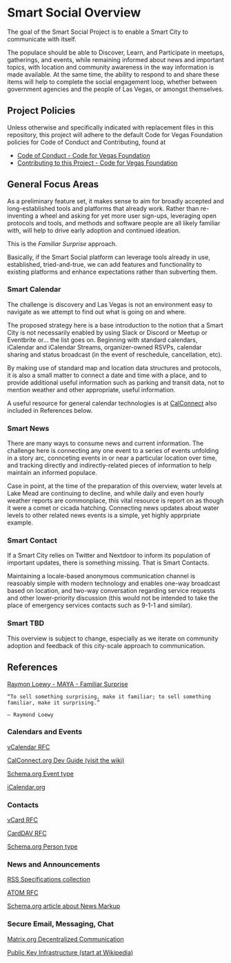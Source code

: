 # Smart Social Overview

The goal of the Smart Social Project is to enable a Smart City to communicate with itself.

The populace should be able to Discover, Learn, and Participate in meetups, gatherings, and events, while remaining informed about news and important topics, with location and community awareness in the way information is made available. At the same time, the ability to respond to and share these items will help to complete the social engagement loop, whether between government agencies and the people of Las Vegas, or amongst themselves.

## Project Policies

Unless otherwise and specifically indicated with replacement files in this repository, this project will adhere to the default Code for Vegas Foundation policies for Code of Conduct and Contributing, found at

* [Code of Conduct - Code for Vegas Foundation](https://github.com/CodeForVegas/.github/blob/main/CODE_OF_CONDUCT.md)
* [Contributing to this Project - Code for Vegas Foundation](https://github.com/CodeForVegas/.github/blob/main/CONTRIBUTING.md)

## General Focus Areas

As a preliminary feature set, it makes sense to aim for broadly accepted and long-established tools and platforms that already work. Rather than re-inventing a wheel and asking for yet more user sign-ups, leveraging open protocols and tools, and methods and software people are all likely familiar with, will help to drive early adoption and continued ideation.

This is the *Familiar Surprise* approach.

Basically, if the Smart Social platform can leverage tools already in use, established, tried-and-true, we can add features and functionality to existing platforms and enhance expectations rather than subverting them.

### Smart Calendar

The challenge is discovery and Las Vegas is not an environment easy to navigate as we attempt to find out what is going on and where.

The proposed strategy here is a base introduction to the notion that a Smart City is not necessarily enabled by using Slack or Discord or Meetup or Eventbrite or... the list goes on. Beginning with standard calendars, iCalendar and iCalendar Streams, organizer-owned RSVPs, calendar sharing and status broadcast (in the event of reschedule, cancellation, etc).

By making use of standard map and location data structures and protocols, it is also a small matter to connect a date and time with a place, and to provide additional useful information such as parking and transit data, not to mention weather and other appropriate, useful information.

A useful resource for general calendar technologies is at [CalConnect](https://devguide.calconnect.org/) also included in References below.

### Smart News

There are many ways to consume news and current information. The challenge here is connecting any one event to a series of events unfolding in a story arc, connceting events in or near a particular location over time, and tracking directly and indirectly-related pieces of information to help maintain an informed populace.

Case in point, at the time of the preparation of this overview, water levels at Lake Mead are continuing to decline, and while daily and even hourly weather reports are commonplace, this vital resource is report on as though it were a comet or cicada hatching. Connecting news updates about water levels to other related news events is a simple, yet highly apprpriate example.

### Smart Contact

If a Smart City relies on Twitter and Nextdoor to inform its population of important updates, there is something missing. That is Smart Contacts.

Maintaining a locale-based anonymous communication channel is reasoably simple with modern technology and enables one-way broadcast based on location, and two-way conversation regarding service requests and other lower-priority discussion (this would not be intended to take the place of emergency services contacts such as 9-1-1 and similar).

### Smart TBD

This overview is subject to change, especially as we iterate on community adoption and feedback of this city-scale approach to communication.

## References

[Raymon Loewy - MAYA - Familiar Surprise](https://uxdesign.cc/most-advanced-yet-acceptable-theory-meets-digital-product-innovation-f14897147dd5)

    “To sell something surprising, make it familiar; to sell something familiar, make it surprising.”

    — Raymond Loewy

### Calendars and Events

[vCalendar RFC](https://datatracker.ietf.org/doc/html/rfc5545)

[CalConnect.org Dev Guide (visit the wiki)](https://devguide.calconnect.org/)

[Schema.org Event type](https://schema.org/Event)

[iCalendar.org](https://icalendar.org/)

### Contacts

[vCard RFC](https://datatracker.ietf.org/doc/html/rfc6350)

[CardDAV RFC](https://datatracker.ietf.org/doc/html/rfc6352)

[Schema.org Person type](https://schema.org/Person)

### News and Announcements

[RSS Specifications collection](http://www.rss-specifications.com/)

[ATOM RFC](https://datatracker.ietf.org/doc/html/rfc4287)

[Schema.org article about News Markup](https://schema.org/docs/news.html)

### Secure Email, Messaging, Chat

[Matrix.org Decentralized Communication](https://www.matrix.org/)

[Public Key Infrastructure (start at Wikipedia)](https://en.wikipedia.org/wiki/Public_key_infrastructure)
